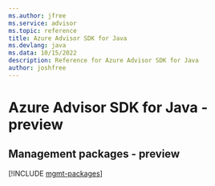 ```yaml
---
ms.author: jfree
ms.service: advisor
ms.topic: reference
title: Azure Advisor SDK for Java
ms.devlang: java
ms.data: 10/15/2022
description: Reference for Azure Advisor SDK for Java
author: joshfree
---
```

# Azure Advisor SDK for Java - preview

## Management packages - preview
[!INCLUDE [mgmt-packages](advisor-mgmt-index.md)]